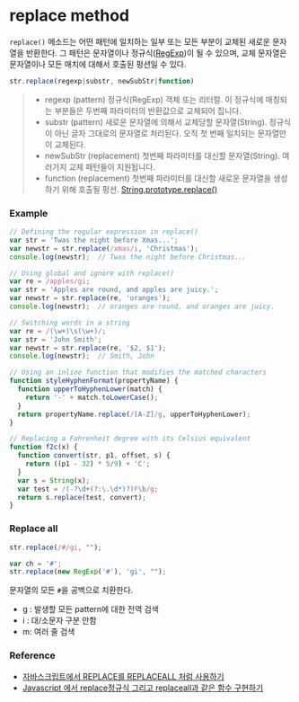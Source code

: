 # replace method

`replace()` 메소드는 어떤 패턴에 일치하는 일부 또는 모든 부분이 교체된 새로운 문자열을 반환한다. 그 패턴은 문자열이나 정규식([RegExp](https://developer.mozilla.org/ko/docs/Web/JavaScript/Reference/Global_Objects/RegExp))이 될 수 있으며, 교체 문자열은 문자열이나 모든 매치에 대해서 호출된 펑션일 수 있다.

```javascript
str.replace(regexp|substr, newSubStr|function)
```

>* regexp (pattern)
>정규식(RegExp) 객체 또는 리터럴. 이 정규식에 매칭되는 부분들은 두번째 파라미터의 반환값으로 교체되어 집니다.
>* substr (pattern)
>새로운 문자열에 의해서 교체당할 문자열(String). 정규식이 아닌 글자 그대로의 문자열로 처리된다. 오직 첫 번째 일치되는 문자열만이 교체된다.
>* newSubStr (replacement)
>첫번째 파라미터를 대신할 문자열(String). 여러가지 교체 패턴들이 지원됩니다.
>* function (replacement)
>첫번째 파라미터를 대신할 새로운 문자열을 생성하기 위해 호출될 펑션.
>[String.prototype.replace()](https://developer.mozilla.org/ko/docs/Web/JavaScript/Reference/Global_Objects/String/replace)

### Example

```javascript
// Defining the regular expression in replace()
var str = 'Twas the night before Xmas...';
var newstr = str.replace(/xmas/i, 'Christmas');
console.log(newstr);  // Twas the night before Christmas...

// Using global and ignore with replace()
var re = /apples/gi;
var str = 'Apples are round, and apples are juicy.';
var newstr = str.replace(re, 'oranges');
console.log(newstr);  // oranges are round, and oranges are juicy.

// Switching words in a string
var re = /(\w+)\s(\w+)/;
var str = 'John Smith';
var newstr = str.replace(re, '$2, $1');
console.log(newstr);  // Smith, John

// Using an inline function that modifies the matched characters
function styleHyphenFormat(propertyName) {
  function upperToHyphenLower(match) {
    return '-' + match.toLowerCase();
  }
  return propertyName.replace(/[A-Z]/g, upperToHyphenLower);
}

// Replacing a Fahrenheit degree with its Celsius equivalent
function f2c(x) {
  function convert(str, p1, offset, s) {
    return ((p1 - 32) * 5/9) + 'C';
  }
  var s = String(x);
  var test = /(-?\d+(?:\.\d*)?)F\b/g;
  return s.replace(test, convert);
}
```

### Replace all

```javascript
str.replace(/#/gi, "");

var ch = '#';
str.replace(new RegExp('#'), 'gi', "");
```

문자열의 모든 `#`을 공백으로 치환한다.

* g : 발생할 모든 pattern에 대한 전역 검색
* i : 대/소문자 구분 안함
* m: 여러 줄 검색

### Reference

* [자바스크립트에서 REPLACE를 REPLACEALL 처럼 사용하기](http://www.codejs.co.kr/%EC%9E%90%EB%B0%94%EC%8A%A4%ED%81%AC%EB%A6%BD%ED%8A%B8%EC%97%90%EC%84%9C-replace%EB%A5%BC-replaceall-%EC%B2%98%EB%9F%BC-%EC%82%AC%EC%9A%A9%ED%95%98%EA%B8%B0/)
* [Javascript 에서 replace정규식 그리고 replaceall과 같은 함수 구현하기](http://ooz.co.kr/65)